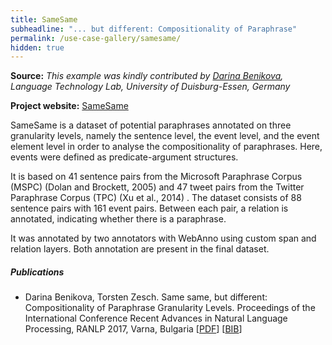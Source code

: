 ```yaml
---
title: SameSame
subheadline: "... but different: Compositionality of Paraphrase"
permalink: /use-case-gallery/samesame/
hidden: true
---
```


**Source:** <i>This example was kindly contributed by <a href="http://www.is.informatik.uni-duisburg.de/staff/benikova.html">Darina Benikova</a>, 
Language Technology Lab, University of Duisburg-Essen, Germany</i>

**Project website:** [SameSame](https://github.com/MeDarina/SameSame)

SameSame is a dataset of potential paraphrases annotated on three granularity levels, namely the 
sentence level, the event level, and the event element level in order to analyse the 
compositionality of paraphrases. Here, events were defined as predicate-argument structures.

It is based on 41 sentence pairs from the Microsoft Paraphrase Corpus (MSPC) (Dolan and Brockett,
2005) and 47 tweet pairs from the Twitter Paraphrase Corpus (TPC) (Xu et al., 2014) .
The dataset consists of 88 sentence pairs with 161 event pairs. Between each pair, a relation is
annotated, indicating whether there is a paraphrase.

It was annotated by two annotators with WebAnno using custom span and relation layers. Both 
annotation are present in the final dataset.

##### Publications

* Darina Benikova, Torsten Zesch. Same same, but different: Compositionality of Paraphrase 
  Granularity Levels. Proceedings of the International Conference Recent 
  Advances in Natural Language Processing, RANLP 2017, Varna, Bulgaria
  [[PDF](http://acl-bg.org/proceedings/2017/RANLP%202017/pdf/RANLP014.pdf)]
  [[BIB](https://aclanthology.info/papers/R17-1014/r17-1014.bib)]
